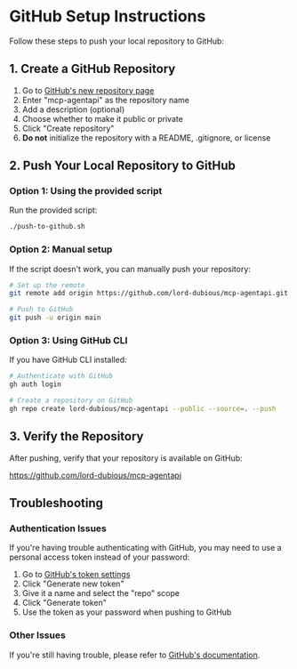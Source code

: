 # GitHub Setup Instructions

Follow these steps to push your local repository to GitHub:

## 1. Create a GitHub Repository

1. Go to [GitHub's new repository page](https://github.com/new)
2. Enter "mcp-agentapi" as the repository name
3. Add a description (optional)
4. Choose whether to make it public or private
5. Click "Create repository"
6. **Do not** initialize the repository with a README, .gitignore, or license

## 2. Push Your Local Repository to GitHub

### Option 1: Using the provided script

Run the provided script:

```bash
./push-to-github.sh
```

### Option 2: Manual setup

If the script doesn't work, you can manually push your repository:

```bash
# Set up the remote
git remote add origin https://github.com/lord-dubious/mcp-agentapi.git

# Push to GitHub
git push -u origin main
```

### Option 3: Using GitHub CLI

If you have GitHub CLI installed:

```bash
# Authenticate with GitHub
gh auth login

# Create a repository on GitHub
gh repo create lord-dubious/mcp-agentapi --public --source=. --push
```

## 3. Verify the Repository

After pushing, verify that your repository is available on GitHub:

https://github.com/lord-dubious/mcp-agentapi

## Troubleshooting

### Authentication Issues

If you're having trouble authenticating with GitHub, you may need to use a personal access token instead of your password:

1. Go to [GitHub's token settings](https://github.com/settings/tokens)
2. Click "Generate new token"
3. Give it a name and select the "repo" scope
4. Click "Generate token"
5. Use the token as your password when pushing to GitHub

### Other Issues

If you're still having trouble, please refer to [GitHub's documentation](https://docs.github.com/en/get-started/importing-your-projects-to-github/importing-source-code-to-github/adding-locally-hosted-code-to-github).
